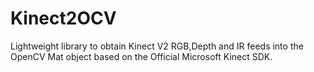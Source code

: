 # Kinect2OCV
Lightweight library to obtain Kinect V2 RGB,Depth and IR feeds into the OpenCV Mat object based on the Official Microsoft Kinect SDK.
